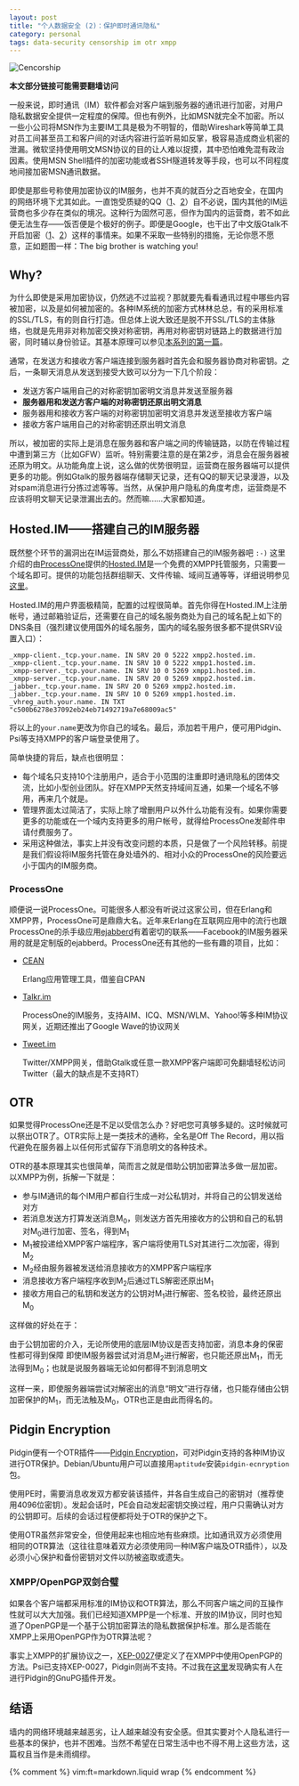 ```yaml
---
layout: post
title: "个人数据安全 (2)：保护即时通讯隐私"
category: personal
tags: data-security censorship im otr xmpp
---
```


<div class="title-icon"><img src="{{ site.attachment_dir }}2010-02-03-censorship.gif" alt="Cencorship" /></div>

**本文部分链接可能需要翻墙访问**

一般来说，即时通讯（IM）软件都会对客户端到服务器的通讯进行加密，对用户隐私数据安全提供一定程度的保障。但也有例外，比如MSN就完全不加密。所以一些小公司将MSN作为主要IM工具是极为不明智的，借助Wireshark等简单工具对员工间甚至员工和客户间的对话内容进行监听易如反掌，极容易造成商业机密的泄漏。微软坚持使用明文MSN协议的目的让人难以捉摸，其中恐怕难免混有政治因素。使用MSN Shell插件的加密功能或者SSH隧道转发等手段，也可以不同程度地间接加密MSN通讯数据。

即使是那些号称使用加密协议的IM服务，也并不真的就百分之百地安全，在国内的网络环境下尤其如此。一直饱受质疑的QQ（[1][1]、[2][2]）自不必说，国内其他的IM运营商也多少存在类似的境况。这种行为固然可恶，但作为国内的运营商，若不如此便无法生存——饭否便是个极好的例子。即便是Google，也干出了中文版Gtalk不开启加密（[1][3]、[2][4]）这样的事情来。如果不采取一些特别的措施，无论你愿不愿意，正如题图一样：The big brother is watching you!

<!-- start -->

## Why?

为什么即使是采用加密协议，仍然逃不过监视？那就要先看看通讯过程中哪些内容被加密，以及是如何被加密的。各种IM系统的加密方式林林总总，有的采用标准的SSL/TLS，有的则自行打造。但总体上说大致还是脱不开SSL/TLS的主体脉络，也就是先用非对称加密交换对称密钥，再用对称密钥对链路上的数据进行加密，同时辅以身份验证。其基本原理可以参见[本系列的第一篇][5]。

通常，在发送方和接收方客户端连接到服务器时首先会和服务器协商对称密钥。之后，一条聊天消息从发送到接受大致可以分为一下几个阶段：

* 	发送方客户端用自己的对称密钥加密明文消息并发送至服务器
* 	**服务器用和发送方客户端的对称密钥还原出明文消息**
* 	服务器用和接收方客户端的对称密钥加密明文消息并发送至接收方客户端
* 	接收方客户端用自己的对称密钥还原出明文消息

所以，被加密的实际上是消息在服务器和客户端之间的传输链路，以防在传输过程中遭到第三方（比如GFW）监听。特别需要注意的是在第2步，消息会在服务器被还原为明文。从功能角度上说，这么做的优势很明显，运营商在服务器端可以提供更多的功能。例如Gtalk的服务器端存储聊天记录，还有QQ的聊天记录漫游，以及对spam消息进行分拣过滤等等。当然，从保护用户隐私的角度考虑，运营商是不应该将明文聊天记录泄漏出去的。然而嘛……大家都知道。

## Hosted.IM——搭建自己的IM服务器

既然整个环节的漏洞出在IM运营商处，那么不妨搭建自己的IM服务器吧 `:-)` 这里介绍的由[ProcessOne][6]提供的[Hosted.IM][7]是一个免费的XMPP托管服务，只需要一个域名即可。提供的功能包括群组聊天、文件传输、域间互通等等，详细说明参见[这里][8]。

Hosted.IM的用户界面极精简，配置的过程很简单。首先你得在Hosted.IM上注册帐号，通过邮箱验证后，还需要在自己的域名服务商处为自己的域名配上如下的DNS条目（强烈建议使用国外的域名服务，国内的域名服务很多都不提供SRV设置入口）：

	_xmpp-client._tcp.your.name. IN SRV 20 0 5222 xmpp2.hosted.im.
	_xmpp-client._tcp.your.name. IN SRV 10 0 5222 xmpp1.hosted.im.
	_xmpp-server._tcp.your.name. IN SRV 10 0 5269 xmpp1.hosted.im.
	_xmpp-server._tcp.your.name. IN SRV 20 0 5269 xmpp2.hosted.im.
	_jabber._tcp.your.name. IN SRV 20 0 5269 xmpp2.hosted.im.
	_jabber._tcp.your.name. IN SRV 10 0 5269 xmpp1.hosted.im.
	_vhreg_auth.your.name. IN TXT "c500b6278e37092eb24eb71492719a7e68009ac5"

将以上的`your.name`更改为你自己的域名。最后，添加若干用户，便可用Pidgin、Psi等支持XMPP的客户端登录使用了。

简单快捷的背后，缺点也很明显：

* 	每个域名只支持10个注册用户，适合于小范围的注重即时通讯隐私的团体交流，比如小型创业团队。好在XMPP天然支持域间互通，如果一个域名不够用，再来几个就是。
* 	管理界面太过简洁了，实际上除了增删用户以外什么功能有没有。如果你需要更多的功能或在一个域内支持更多的用户帐号，就得给ProcessOne发邮件申请付费服务了。
* 	采用这种做法，事实上并没有改变问题的本质，只是做了一个风险转移。前提是我们假设将IM服务托管在身处墙外的、相对小众的ProcessOne的风险要远小于国内的IM服务商。

### ProcessOne

顺便说一说ProcessOne。可能很多人都没有听说过这家公司，但在Erlang和XMPP界，ProcessOne可是鼎鼎大名。近年来Erlang在互联网应用中的流行也跟ProcessOne的杀手级应用[ejabberd][9]有着密切的联系——Facebook的IM服务器采用的就是定制版的ejabberd。ProcessOne还有其他的一些有趣的项目，比如：

* 	[CEAN][10]

	Erlang应用管理工具，借鉴自CPAN

* 	[Talkr.im][11]

	ProcessOne的IM服务，支持AIM、ICQ、MSN/WLM、Yahoo!等多种IM协议网关，近期还推出了Google Wave的协议网关

* 	[Tweet.im][12]

	Twitter/XMPP网关，借助Gtalk或任意一款XMPP客户端即可免翻墙轻松访问Twitter（最大的缺点是不支持RT）

## OTR

如果觉得ProcessOne还是不足以受信怎么办？好吧您可真够多疑的。这时候就可以祭出OTR了。OTR实际上是一类技术的通称，全名是Off The Record，用以指代避免在服务器上以任何形式留存下消息明文的各种技术。

OTR的基本原理其实也很简单，简而言之就是借助公钥加密算法多做一层加密。以XMPP为例，拆解一下就是：

* 	参与IM通讯的每个IM用户都自行生成一对公私钥对，并将自己的公钥发送给对方
* 	若消息发送方打算发送消息M<sub>0</sub>，则发送方首先用接收方的公钥和自己的私钥对M<sub>0</sub>进行加密、签名，得到M<sub>1</sub>
* 	M<sub>1</sub>被投递给XMPP客户端程序，客户端将使用TLS对其进行二次加密，得到M<sub>2</sub>
* 	M<sub>2</sub>经由服务器被发送给消息接收方的XMPP客户端程序
* 	消息接收方客户端程序收到M<sub>2</sub>后通过TLS解密还原出M<sub>1</sub>
* 	接收方用自己的私钥和发送方的公钥对M<sub>1</sub>进行解密、签名校验，最终还原出M<sub>0</sub>

这样做的好处在于：

由于公钥加密的介入，无论所使用的底层IM协议是否支持加密，消息本身的保密性都可得到保障
即使IM服务器尝试对消息M<sub>2</sub>进行解密，也只能还原出M<sub>1</sub>，而无法得到M<sub>0</sub>；也就是说服务器端无论如何都得不到消息明文

这样一来，即使服务器端尝试对解密出的消息“明文”进行存储，也只能存储由公钥加密保护的M<sub>1</sub>，而无法触及M<sub>0</sub>，OTR也正是由此而得名的。

## Pidgin Encryption

Pidgin便有一个OTR插件——[Pidgin Encryption][13]，可对Pidgin支持的各种IM协议进行OTR保护。Debian/Ubuntu用户可以直接用`aptitude`安装`pidgin-ecnryption`包。

使用PE时，需要消息收发双方都安装该插件，并各自生成自己的密钥对（推荐使用4096位密钥）。发起会话时，PE会自动发起密钥交换过程，用户只需确认对方的公钥即可。后续的会话过程便都将处于OTR的保护之下。

使用OTR虽然非常安全，但使用起来也相应地有些麻烦。比如通讯双方必须使用相同的OTR算法（这往往意味着双方必须使用同一种IM客户端及OTR插件），以及必须小心保护和备份密钥对文件以防被盗取或遗失。

### XMPP/OpenPGP双剑合璧

如果各个客户端都采用标准的IM协议和OTR算法，那么不同客户端之间的互操作性就可以大大加强。我们已经知道XMPP是一个标准、开放的IM协议，同时也知道了OpenPGP是一个基于公钥加密算法的隐私数据保护标准。那么是否能在XMPP上采用OpenPGP作为OTR算法呢？

事实上XMPP的扩展协议之一，[XEP-0027][14]便定义了在XMPP中使用OpenPGP的方法。Psi已支持XEP-0027，Pidgin则尚不支持。不过我在[这里][15]发现确实有人在进行Pidgin的GnuPG插件开发。

## 结语

墙内的网络环境越来越恶劣，让人越来越没有安全感。但其实要对个人隐私进行一些基本的保护，也并不困难。当然不希望在日常生活中也不得不用上这些方法，这篇权且当作是未雨绸缪。

<!-- end -->

[1]: http://rt.ju690.com/rt/15711
[2]: http://www.chinagfw.org/2009/09/qq_23.html
[3]: http://xijie.wordpress.com/2009/08/26/%E3%80%90%E6%B3%A8%E6%84%8F%E3%80%91%E4%B8%AD%E6%96%87%E7%89%88google-talk%E6%98%AF%E6%9C%AA%E5%8A%A0%E5%AF%86%E6%98%8E%E6%96%87%E4%BC%A0%E8%BE%93%E8%81%8A%E5%A4%A9%E5%86%85%E5%AE%B9/
[4]: http://www.google.com/support/forum/p/other/thread?tid=5ee3c6dc35225996&amp;hl=zh-CN
[5]: /personal-data-security-1-protect-personal-privacy-with-gnupg/
[6]: http://www.process-one.net/
[7]: http://hosted.im
[8]: http://hosted.im/portal/features
[9]: http://www.ejabberd.im/
[10]: http://cean.process-one.net/
[11]: http://talkr.im
[12]: http://tweet.im
[13]: http://pidgin-encrypt.sourceforge.net/
[14]: http://xmpp.org/extensions/xep-0027.html
[15]: http://blog.chavant.info/2009/06/01/gnupg-plugin-for-pidgin

{% comment %}
vim:ft=markdown.liquid wrap
{% endcomment %}
